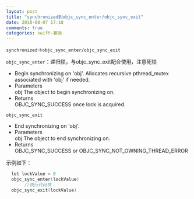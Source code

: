 ```yaml
---
layout: post
title: "synchronized到objc_sync_enter/objc_sync_exit"
date: 2018-08-07 17:18
comments: true
categories: swift-基础
---
```



`synchronized`->`objc_sync_enter/objc_sync_exit`

`objc_sync_enter`：递归锁，与objc_sync_exit配合使用，注意死锁

* Begin synchronizing on 'obj'. Allocates recursive pthread_mutex associated with 'obj' if needed.
* Parameters	
	obj	
	The object to begin synchronizing on.
* Returns	
OBJC_SYNC_SUCCESS once lock is acquired.

`objc_sync_exit`

* End synchronizing on 'obj'.
* Parameters	
	obj	
	The object to end synchronizing on.
* Returns	
OBJC_SYNC_SUCCESS or OBJC_SYNC_NOT_OWNING_THREAD_ERROR

示例如下：

 ```objective-c
   let lockValue = 0
   objc_sync_enter(lockValue)
        //执行代码块
   objc_sync_exit(lockValue)
 ```
 
 
